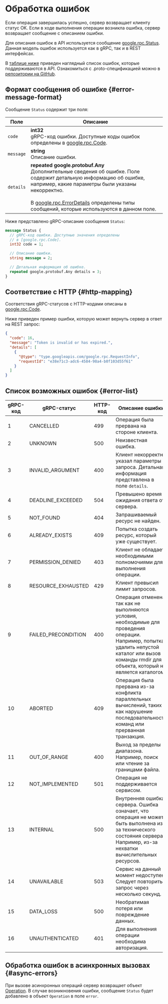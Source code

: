 # Обработка ошибок

Если операция завершилась успешно, сервер возвращает клиенту статус OK. Если в ходе выполнения операции возникла ошибка, сервер возвращает сообщение с описанием ошибки.

Для описания ошибок в API используется сообщение [google.rpc.Status](https://github.com/googleapis/googleapis/blob/master/google/rpc/status.proto). Данная модель ошибок используется как в gRPC, так и в REST интерфейсах. 

В [таблице ниже](#error-list) приведен наглядный список ошибок, которые поддерживаются в API. 
Ознакомиться с .proto-спецификацией можно в [репозитории на GitHub](https://github.com/googleapis/googleapis/blob/master/google/rpc/code.proto). 

## Формат сообщения об ошибке {#error-message-format}

Сообщение `Status` содержит три поля:

Поле | Описание
----------- | ----------- 
`code` | <b>int32</b></br>gRPC-код ошибки. Доступные коды ошибок определены в [google.rpc.Code](https://github.com/googleapis/googleapis/blob/master/google/rpc/code.proto).
`message` |<b>string</b></br>Описание ошибки.
`details` | <b>repeated google.protobuf.Any</b></br>Дополнительные сведения об ошибке. Поле содержит детальную информацию об ошибке, например, какие параметры были указаны некорректно.</br> </br>В [google.rpc.ErrorDetails](https://github.com/googleapis/googleapis/blob/master/google/rpc/error_details.proto) определены типы сообщений, которые используются в данном поле.
 
Ниже представлено gRPC-описание сообщения `Status`:

```protobuf
message Status {
  // gRPC-код ошибки. Доступные значения определены
  // в [google.rpc.Code].
  int32 code = 1;

  // Описание ошибки.
  string message = 2;

  // Детальная информация об ошибке.
  repeated google.protobuf.Any details = 3;
}
```

## Соответствие с HTTP {#http-mapping}

Соответствия gRPC-статусов с HTTP-кодами описаны в [google.rpc.Code](https://github.com/googleapis/googleapis/blob/master/google/rpc/code.proto).

Ниже приведен пример ошибки, которую может вернуть сервер в ответ на REST запрос:

```json
{
  "code": 16,
  "message": "Token is invalid or has expired.",
  "details": [
    {
      "@type": "type.googleapis.com/google.rpc.RequestInfo",
      "requestId": "e38e71c3-adc6-4584-98a4-b0f103d55f61"
    }
  ]
}
```

## Список возможных ошибок {#error-list}
gRPC-код | gRPC-статус | HTTP-код |Описание ошибки
----- | ----- | ----- | -----
1 | CANCELLED | 499 | Операция была прервана на стороне клиента.
2 | UNKNOWN | 500 | Неизвестная ошибка.
3 | INVALID_ARGUMENT | 400 | Клиент некорректно указал параметры запроса. Детальная информация представлена в поле `details`.
4 | DEADLINE_EXCEEDED | 504 | Превышено время ожидания ответа от сервера. 
5 | NOT_FOUND | 404 | Запрашиваемый ресурс не найден.
6 | ALREADY_EXISTS | 409 | Попытка создать ресурс, который уже существует.
7 | PERMISSION_DENIED | 403 | Клиент не обладает необходимыми полномочиями для выполнения операции.
8 | RESOURCE_EXHAUSTED | 429 | Клиент превысил лимит запросов.
9 | FAILED_PRECONDITION | 400 | Операция отменена, так как не выполняются условия, необходимые для проведения операции. Например, попытка удалить непустой каталог или вызов команды rmdir для объекта, который не является каталогом.
10 | ABORTED | 409 | Операция была прервана из-за конфликта параллельных вычислений, таких как нарушение последовательности команд или прерванная транзакция.
11 | OUT_OF_RANGE | 400 | Выход за пределы диапазона. Например, поиск или чтение за границами файла.
12 | NOT_IMPLEMENTED | 501 | Операция не поддерживается сервисом.
13 | INTERNAL | 500 | Внутренняя ошибка сервера. Ошибка означает, что операция не может быть выполнена из-за технического состояния сервера. Например, из-за нехватки вычислительных ресурсов.
14 | UNAVAILABLE | 503 | Сервис на данный момент недоступен. Следует повторить запрос через несколько секунд.
15 | DATA_LOSS | 500 | Необратимая потеря или повреждение данных.
16 | UNAUTHENTICATED | 401 | Для выполнения операции необходима авторизация.

## Обработка ошибок в асинхронных вызовах {#async-errors}

При вызове асинхронных операций сервер возвращает объект [Operation](operation.md). В случае возникновения ошибки, сообщение `Status` будет добавлено в объект `Operation` в поле `error`.
